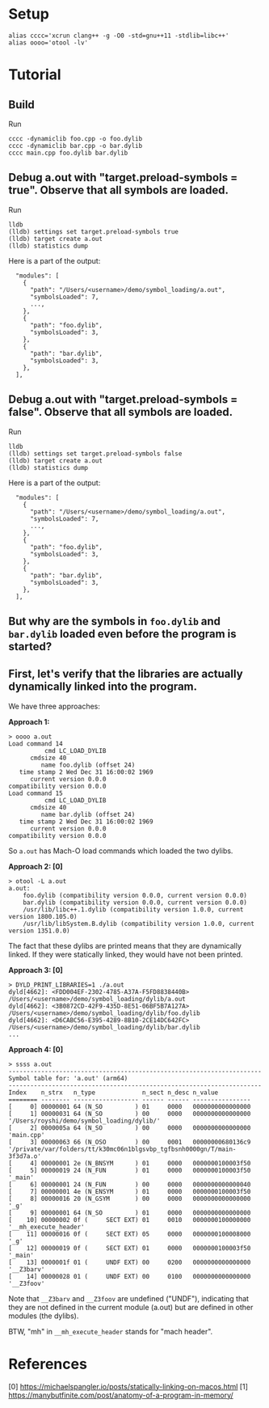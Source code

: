 # Setup

```
alias cccc='xcrun clang++ -g -O0 -std=gnu++11 -stdlib=libc++'
alias oooo='otool -lv'
```

# Tutorial

## Build

Run
```
cccc -dynamiclib foo.cpp -o foo.dylib
cccc -dynamiclib bar.cpp -o bar.dylib
cccc main.cpp foo.dylib bar.dylib
```

## Debug a.out with "target.preload-symbols = true". Observe that all symbols are loaded.

Run
```
lldb
(lldb) settings set target.preload-symbols true
(lldb) target create a.out
(lldb) statistics dump
```

Here is a part of the output:
```
  "modules": [
    {
      "path": "/Users/<username>/demo/symbol_loading/a.out",
      "symbolsLoaded": 7,
      ...,
    },
    {
      "path": "foo.dylib",
      "symbolsLoaded": 3,
    },
    {
      "path": "bar.dylib",
      "symbolsLoaded": 3,
    },
  ],
```


## Debug a.out with "target.preload-symbols = false". Observe that all symbols are loaded.

Run
```
lldb
(lldb) settings set target.preload-symbols false
(lldb) target create a.out
(lldb) statistics dump
```

Here is a part of the output:
```
  "modules": [
    {
      "path": "/Users/<username>/demo/symbol_loading/a.out",
      "symbolsLoaded": 7,
      ...,
    },
    {
      "path": "foo.dylib",
      "symbolsLoaded": 3,
    },
    {
      "path": "bar.dylib",
      "symbolsLoaded": 3,
    },
  ],
```


## But why are the symbols in `foo.dylib` and `bar.dylib` loaded even before the program is started?


## First, let's verify that the libraries are actually __dynamically__ linked into the program.

We have three approaches:

**Approach 1:**
```
> oooo a.out
Load command 14
          cmd LC_LOAD_DYLIB
      cmdsize 40
         name foo.dylib (offset 24)
   time stamp 2 Wed Dec 31 16:00:02 1969
      current version 0.0.0
compatibility version 0.0.0
Load command 15
          cmd LC_LOAD_DYLIB
      cmdsize 40
         name bar.dylib (offset 24)
   time stamp 2 Wed Dec 31 16:00:02 1969
      current version 0.0.0
compatibility version 0.0.0
```

So `a.out` has Mach-O load commands which loaded the two dylibs.



**Approach 2: [0]**
```
> otool -L a.out
a.out:
	foo.dylib (compatibility version 0.0.0, current version 0.0.0)
	bar.dylib (compatibility version 0.0.0, current version 0.0.0)
	/usr/lib/libc++.1.dylib (compatibility version 1.0.0, current version 1800.105.0)
	/usr/lib/libSystem.B.dylib (compatibility version 1.0.0, current version 1351.0.0)
```

The fact that these dylibs are printed means that they are dynamically linked.
If they were statically linked, they would have not been printed.


**Approach 3: [0]**
```
> DYLD_PRINT_LIBRARIES=1 ./a.out
dyld[4662]: <FDD004EF-2302-4785-A37A-F5FD8838440B> /Users/<username>/demo/symbol_loading/dylib/a.out
dyld[4662]: <3B0872CD-42F9-435D-8E51-06BF5B7A127A> /Users/<username>/demo/symbol_loading/dylib/foo.dylib
dyld[4662]: <D6CABC56-E395-4289-8B10-2CE14DC642FC> /Users/<username>/demo/symbol_loading/dylib/bar.dylib
...
```


**Approach 4: [0]**
```
> ssss a.out
----------------------------------------------------------------------
Symbol table for: 'a.out' (arm64)
----------------------------------------------------------------------
Index    n_strx   n_type             n_sect n_desc n_value
======== -------- ------------------ ------ ------ ----------------
[     0] 00000001 64 (N_SO         ) 01     0000   0000000000000000
[     1] 00000031 64 (N_SO         ) 00     0000   0000000000000000 '/Users/royshi/demo/symbol_loading/dylib/'
[     2] 0000005a 64 (N_SO         ) 00     0000   0000000000000000 'main.cpp'
[     3] 00000063 66 (N_OSO        ) 00     0001   00000000680136c9 '/private/var/folders/tt/k30mc06n1blgsvbp_tgfbsnh0000gn/T/main-3f3d7a.o'
[     4] 00000001 2e (N_BNSYM      ) 01     0000   0000000100003f50
[     5] 00000019 24 (N_FUN        ) 01     0000   0000000100003f50 '_main'
[     6] 00000001 24 (N_FUN        ) 00     0000   0000000000000040
[     7] 00000001 4e (N_ENSYM      ) 01     0000   0000000100003f50
[     8] 00000016 20 (N_GSYM       ) 00     0000   0000000000000000 '_g'
[     9] 00000001 64 (N_SO         ) 01     0000   0000000000000000
[    10] 00000002 0f (     SECT EXT) 01     0010   0000000100000000 '__mh_execute_header'
[    11] 00000016 0f (     SECT EXT) 05     0000   0000000100008000 '_g'
[    12] 00000019 0f (     SECT EXT) 01     0000   0000000100003f50 '_main'
[    13] 0000001f 01 (     UNDF EXT) 00     0200   0000000000000000 '__Z3barv'
[    14] 00000028 01 (     UNDF EXT) 00     0100   0000000000000000 '__Z3foov'
```

Note that `__Z3barv` and `__Z3foov` are undefined ("UNDF"), indicating that they are not defined in the current module (a.out) but are defined in other modules (the dylibs).

BTW, "mh" in `__mh_execute_header` stands for "mach header".



# References

[0] https://michaelspangler.io/posts/statically-linking-on-macos.html
[1] https://manybutfinite.com/post/anatomy-of-a-program-in-memory/
